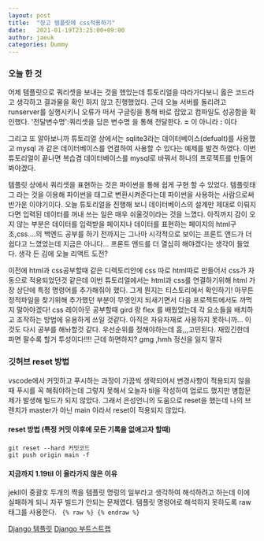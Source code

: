 ```yaml
---
layout: post
title:  "장고 템플릿에 css적용하기"
date:   2021-01-19T23:25:00+09:00
author: jaeuk
categories: Dummy
---
```


### **오늘 한 것**
어제 템플릿으로 쿼리셋을 보내는 것을 했었는데 튜토리얼을 따라가다보니 옳은 코드라고 생각하고 결과물을 확인 하지 않고 진행했었다.
근데 오늘 서버를 돌리려고 runserver를 실행시키니 오류가 떠서 구글링을 통해 바로 잡았고 컴파일도 성공함을 확인했다. 
'전달변수명':쿼리셋을 담은 변수명 을 통해 전달한다. **=** 이 아니라 **:** 이다

그리고 또 알아보니까 튜토리얼 상에서는  sqlite3라는 데이터베이스(defualt)를 사용했고 mysql 과 같은 데이터베이스를 연결하여 사용할 수 있다는 예제를 발견 하였다. 
이번 튜토리얼이 끝나면 복습겸 데이터베이스를 mysql로 바꿔서 하나의 프로젝트를 만들어 봐야겠다.

템플릿 상에서 쿼리셋을 표현하는 것은 파이썬을 통해 쉽게 구현 할 수 있었다. 템플릿태그 라는 것을 이용해 파이썬을 태그로 변환시켜준다는데 파이썬을 사용하는 사람으로써 반가운 이야기이다.
오늘 튜토리얼을 진행해 보니 데이터베이스의 설계만 제대로 이뤄지다면 입력된 데이터를 꺼내 쓰는 일은 매우 쉬울것이라는 것을 느꼈다.
아직까지 감이 오지 않는 부분은 데이터를 입력받을 페이지나 데이터를 표현하는 페이지의 html구조,css....의 백엔드 공부를 하기 전까지는 그나마 시각적으로 보이는 
프론트 앤드가 더 쉽다고 느꼈었는데 지금은 아니다...  프론트 앤드를 더 열심히 해야겠다는 생각이 들었다. 생각 든 김에 오늘 리액트 도전?

이전에 html과 css공부할때 같은 디렉토리안에 css 따로 html따로 만들어서 css가 자동으로 적용되었던것 같은데 이번 튜토리얼에서는 html과 css를 연결하기위해
html 가장 상단에 특정 명령어를 추가해줘야 했다. 그게 뭔지는 티스토리에서 확인하기!
아무튼 정적파일을 찾기위해 추가했던 부분이 무엇인지 되새기면서 다음 프로젝트에서도 까먹지 말아야겠다!
css 레이아웃 공부할때 gird 랑 flex 를 배웠었는데 각 요소들을 배치하고 조작하는 방법에 유용하게 쓰일 것같다. 아직은 자유자재로 사용하지 못하니까...
이것도 다시 공부를 해놔할것 같다. 우선순위를 정해야하는데 흠,,,고민된다.
재밌긴한데 파면 팔수록 할거 투성이다!!!! 근데 하면하지? gmg ,hmh 정신을 잃지 말자

### **깃허브 reset 방법**
vscode에서 커밋하고 푸시하는 과정이 가끔씩 생략되어서 변경사항이 적용되지 않을때 푸시를 꼭 해줘야하는데 그렇지 못해서 
오늘자 til을 작성하여 업로드 했지만 병합문제가 발생해 빌드가 되지 않았다. 그래서 은성언니의 도움으로 reset을 했는데 나의 브렌치가 master가 아닌 main 이라서 reset이 적용되지 않았다.
 
#### **reset 방법 (특정 커밋 이후에 모든 기록을 없애고자 할때)**
```
git reset --hard 커밋코드
git push origin main -f 
```
#### 지금까지 1.19til 이 올라가지 않은 이유
jekll이 중괄호 두개의 짝을 템플릿 명렁의 일부라고 생각하여 해석하려고 하는데 이에 실패하게 되니 자꾸 빌드가 안되는 문제였다. 
템플릿 명령어로 해석하지 못하도록 raw 태그를 사용한다. ``` {% raw %} {% endraw %}``` 


[Django 템플릿](https://nyanguk.tistory.com/18)
[Django 부트스트랩](https://nyanguk.tistory.com/19)